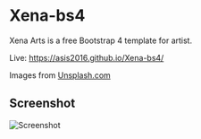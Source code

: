# Xena-bs4
Xena Arts is a free Bootstrap 4 template for artist.

Live: https://asis2016.github.io/Xena-bs4/

Images from [Unsplash.com](https://unsplash.com)

## Screenshot
![Screenshot](/screenshots/screenshot.png)

